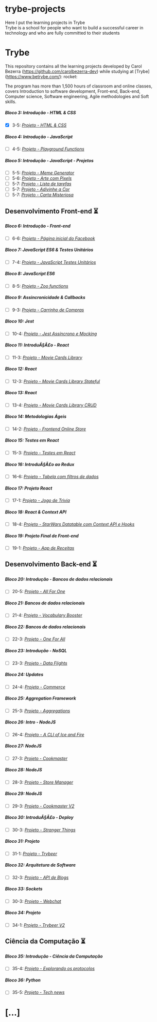 # trybe-projects
Here I put the learning projects in Trybe <br>
Trybe is a school for people who want to build a successful career in technology and who are fully committed to their students

# Trybe
This repository contains all the learning projects developed by Carol Bezerra (https://github.com/carolbezerra-dev) while studying at [Trybe] (https://www.betrybe.com/): rocket:

The program has more than 1,500 hours of classroom and online classes, covers Introduction to software development, Front-end, Back-end, Computer science, Software engineering, Agile methodologies and Soft skills.

##### Bloco 3: Introdução - HTML & CSS

- [x] 3-5: _[Projeto - HTML & CSS]()_

##### Bloco 4: Introdução - JavaScript

- [ ] 4-5: _[Projeto - Playground Functions]()_

##### Bloco 5: Introdução - JavaScript - Projetos

- [ ] 5-5: _[Projeto - Meme Generator]()_
- [ ] 5-6: _[Projeto - Arte com Pixels]()_
- [ ] 5-7: _[Projeto - Lista de tarefas]()_
- [ ] 5-7: _[Projeto - Adivinhe a Cor]()_
- [ ] 5-7: _[Projeto - Carta Misteriosa]()_

## Desenvolvimento Front-end :hourglass_flowing_sand:

##### Bloco 6: Introdução - Front-end

- [ ] 6-6: _[Projeto - Página inicial do Facebook]()_

##### Bloco 7: JavaScript ES6 & Testes Unitários

- [ ] 7-4: _[Projeto - JavaScript Testes Unitários]()_

##### Bloco 8: JavaScript ES6

- [ ] 8-5: _[Projeto - Zoo functions]()_

##### Bloco 9: Assincronicidade & Callbacks

- [ ] 9-3: _[Projeto - Carrinho de Compras]()_

##### Bloco 10: Jest

- [ ] 10-4: _[Projeto - Jest Assíncrono e Mocking]()_

##### Bloco 11: IntroduÃ§Ã£o - React

- [ ] 11-3: _[Projeto - Movie Cards Library]()_

##### Bloco 12: React

- [ ] 12-3: _[Projeto - Movie Cards Library Stateful]()_

##### Bloco 13: React

- [ ] 13-4: _[Projeto - Movie Cards Library CRUD]()_

##### Bloco 14: Metodologias Ágeis

- [ ] 14-2: _[Projeto - Frontend Online Store]()_

##### Bloco 15: Testes em React

- [ ] 15-3: _[Projeto - Testes em React]()_

##### Bloco 16: IntroduÃ§Ã£o ao Redux

- [ ] 16-6: _[Projeto - Tabela com filtros de dados]()_

##### Bloco 17: Projeto React

- [ ] 17-1: _[Projeto - Jogo de Trivia]()_

##### Bloco 18: React & Context API

- [ ] 18-4: _[Projeto - StarWars Datatable com Context API e Hooks]()_

##### Bloco 19: Projeto Final de Front-end

- [ ] 19-1: _[Projeto - App de Receitas]()_

## Desenvolvimento Back-end :hourglass_flowing_sand:

##### Bloco 20: Introdução - Bancos de dados relacionais

- [ ] 20-5: _[Projeto - All For One]()_

##### Bloco 21: Bancos de dados relacionais

- [ ] 21-4: _[Projeto - Vocabulary Booster]()_

##### Bloco 22: Bancos de dados relacionais

- [ ] 22-3: _[Projeto - One For All]()_

##### Bloco 23: Introdução - NoSQL

- [ ] 23-3: _[Projeto - Data Flights]()_

##### Bloco 24: Updates

- [ ] 24-4: _[Projeto - Commerce]()_

##### Bloco 25: Aggregation Framework

- [ ] 25-3: _[Projeto - Aggregations]()_

##### Bloco 26: Intro - NodeJS

- [ ] 26-4: _[Projeto - A CLI of Ice and Fire]()_

##### Bloco 27: NodeJS

- [ ] 27-3: _[Projeto - Cookmaster]()_

##### Bloco 28: NodeJS

- [ ] 28-3: _[Projeto - Store Manager]()_

##### Bloco 29: NodeJS

- [ ] 29-3: _[Projeto - Cookmaster V2]()_

##### Bloco 30: IntroduÃ§Ã£o - Deploy

- [ ] 30-3: _[Projeto - Stranger Things]()_

##### Bloco 31: Projeto

- [ ] 31-1: _[Projeto - Trybeer]()_

##### Bloco 32: Arquitetura de Software

- [ ] 32-3: _[Projeto - API de Blogs]()_

##### Bloco 33: Sockets

- [ ] 30-3: _[Projeto - Webchat]()_

##### Bloco 34: Projeto

- [ ] 34-1: _[Projeto - Trybeer V2]()_

## Ciência da Computação :hourglass_flowing_sand:

##### Bloco 35: Introdução - Ciência da Computação

- [ ] 35-4: _[Projeto - Explorando os protocolos]()_

##### Bloco 36: Python

- [ ] 35-5: _[Projeto - Tech news]()_

# [...]
